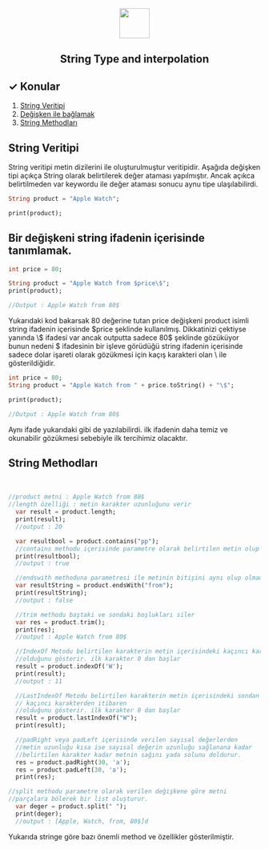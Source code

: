 <div align="center">
<img src="https://storage.googleapis.com/cms-storage-bucket/ec64036b4eacc9f3fd73.svg" height="60">

## String Type and interpolation
</div>

## ✓ Konular

1. [String Veritipi](#stringtype)
2. [Değişken ile bağlamak](#variablesbuild)
3. [String Methodları](#stringmethods)

## String Veritipi <a name = "stringtype"></a>

String veritipi metin dizilerini ile oluşturulmuştur veritipidir. Aşağıda değişken tipi açıkça String olarak belirtilerek değer ataması yapılmıştır. Ancak açıkca belirtilmeden var keywordu ile değer ataması sonucu aynu tipe ulaşılabilirdi.

```dart
String product = "Apple Watch";

print(product);
```

## Bir değişkeni string ifadenin içerisinde tanımlamak. <a name = "variablesbuild"></a>

```dart
int price = 80;

String product = "Apple Watch from $price\$";
print(product);

//Output : Apple Watch from 80$
```
Yukarıdaki kod bakarsak 80 değerine tutan price değişkeni product isimli string ifadenin içerisinde \$price şeklinde kullanılmış. Dikkatinizi çektiyse yanında \\$ ifadesi var ancak outputta sadece 80$ şeklinde gözüküyor bunun nedeni $ ifadesinin bir işleve görüdüğü string ifadenin içerisinde sadece dolar işareti olarak gözükmesi için kaçış karakteri olan \ ile gösterildiğidir.

```dart
int price = 80;
String product = "Apple Watch from " + price.toString() + "\$";

print(product);

//Output : Apple Watch from 80$
```
Aynı ifade yukarıdaki gibi de yazılabilirdi. ilk ifadenin daha temiz ve okunabilir gözükmesi sebebiyle ilk tercihimiz olacaktır.

## String Methodları <a name = "stringmethods"></a>

<br>

```dart
//product metni : Apple Watch from 80$
//length özelliği : metin karakter uzunluğunu verir
  var result = product.length;
  print(result);
  //output : 20

  var resultbool = product.contains("pp");
  //contains methodu içerisinde parametre olarak belirtilen metin olup olmadığına bakar.
  print(resultbool);
  //output : true

  //endswith methoduna parametresi ile metinin bitişini aynı olup olmadığına bakar
  var resultString = product.endsWith("from");
  print(resultString);
  //output : false

  //trim methodu baştaki ve sondaki boşlukları siler
  var res = product.trim();
  print(res);
  //output : Apple Watch from 80$

  //IndexOf Metodu belirtilen karakterin metin içerisindeki kaçıncı karakterden itibaren
  //olduğunu gösterir. ilk karakter 0 dan başlar
  result = product.indexOf('W');
  print(result);
  //output : 11

  //LastIndexOf Metodu belirtilen karakterin metin içerisindeki sondan ilk W değeri baştan
  // kaçıncı karakterden itibaren
  //olduğunu gösterir. ilk karakter 0 dan başlar
  result = product.lastIndexOf("W");
  print(result);

  //padRight veya padLeft içerisinde verilen sayısal değerlerden
  //metin uzunluğu kısa ise sayısal değerin uzunluğu sağlanana kadar
  //belirtilen karakter kadar metnin sağını yada solunu doldurur.
  res = product.padRight(30, 'a');
  res = product.padLeft(30, 'a');
  print(res);

//split methodu parametre olarak verilen değişkene göre metni
//parçalara bölerek bir list oluşturur.
  var deger = product.split(" ");
  print(deger);
  //output : [Apple, Watch, from, 80$]d
```

Yukarıda stringe göre bazı önemli method ve özellikler gösterilmiştir. 

